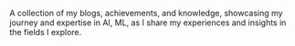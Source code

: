 A collection of my blogs, achievements, and knowledge, showcasing my journey and expertise in AI, ML, as I share my experiences and insights in the fields I explore.